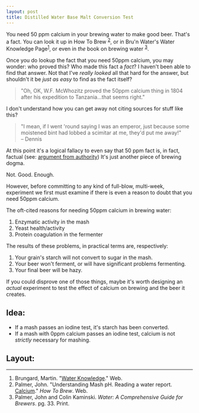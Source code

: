 ```yaml
---
layout: post
title: Distilled Water Base Malt Conversion Test
---
```


You need 50 ppm calcium in your brewing water to make good beer. That's a fact.
You can look it up in How To Brew <sup>[2](#howtobrew)</sup>, or in 
Bru'n Water's Water Knowledge Page<sup>[1](#brunwater)</sup>, or even in
_the_ book on brewing water <sup>[3](#water)</sup>.

Once you do lookup the fact that you need 50ppm calcium, you may wonder: who proved this? Who made this fact a _fact_?
I haven't been able to find that answer. Not that I've _really looked_ all that hard for the answer, but shouldn't it be
_just as easy_ to find as the fact itself?

> "Oh, OK, W.F. McWhozitz proved the 50ppm calcium thing in 1804 after his expedition to Tanzania...that seems right."

I don't understand how you can get away not citing sources for stuff like this?

> "I mean, if I went 'round saying I was an emperor, just because some moistened bint had lobbed a scimitar at me, they'd put me away!"<br>
> &ndash; Dennis

At this point it's a logical fallacy to even say that 50 ppm fact is, in fact, factual (see: [argument from authority](http://en.wikipedia.org/wiki/Argument_from_authority))
It's just another piece of brewing dogma.

Not. Good. Enough.

However, before committing to any kind of full-blow, multi-week, experiment we first
must examine if there is even a reason to doubt that you need 50ppm calcium.

The oft-cited reasons for needing 50ppm calcium in brewing water:

1. Enzymatic activity in the mash
2. Yeast health/activity
3. Protein coagulation in the fermenter

The results of these problems, in practical terms are, respectively:

1. Your grain's starch will not convert to sugar in the mash.
2. Your beer won't ferment, or will have significant problems fermenting.
3. Your final beer will be hazy.

If you could disprove one of those things, maybe it's worth designing an _actual_
experiment to test the effect of calcium on brewing and the beer it creates.

Idea:
---

* If a mash passes an iodine test, it's starch has been converted.
* If a mash with 0ppm calcium passes an iodine test, calcium is not _strictly_ necessary for mashing.

Layout:
---




* * *

1. <a id="brunwater"></a>Brungard, Martin. "[Water Knowledge](https://sites.google.com/site/brunwater/water-knowledge)." Web.
2. <a id="howtobrew"></a>Palmer, John. "Understanding Mash pH. Reading a water report. [Calcium](http://www.howtobrew.com/section3/chapter15-1.html)." _How To Brew_. Web.
3. <a id="water"></a>Palmer, John and Colin Kaminski. _Water: A Comprehensive Guide for Brewers_. pg. 33. Print.